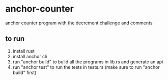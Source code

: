 # anchor-counter

anchor counter program with the decrement challenge and comments

## to run

1. install rust
2. install anchor cli
3. run "anchor build" to build all the programs in lib.rs and generate an api
4. run "anchor test" to run the tests in tests.rs (make sure to run "anchor build" first)
